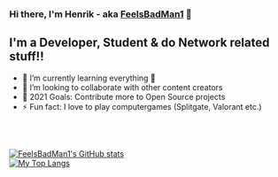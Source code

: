 ### Hi there, I'm Henrik - aka [FeelsBadMan1][website] 👋

## I'm a Developer, Student & do Network related stuff!!

- 🌱 I’m currently learning everything 🤣
- 👯 I’m looking to collaborate with other content creators
- 🥅 2021 Goals: Contribute more to Open Source projects
- ⚡ Fun fact: I love to play computergames (Splitgate, Valorant etc.)

<br />
<br />

[website]: https://google.com
[course]: https://google.com
[twitter]: https://google.com
[youtube]: https://google.com
[instagram]: https://google.com
[linkedin]: https://google.com
[webdevplaylist]: https://google.com
[jsplaylist]: https://google.com
[cssplaylist]: https://google.com
[reactplaylist]: https://google.com

[![FeelsBadMan1's GitHub stats](https://github-readme-stats.vercel.app/api?username=FeelsBadMan1&show_icons=true&theme=dark&title_color=9f00d9&border_color=d900ad)](http://discord.verify.gay)\
[![My Top Langs](https://github-readme-stats.vercel.app/api/top-langs/?username=FeelsBadMan1&show_icons=true&theme=dark&title_color=fcba03&border_color=fcba03&card_width=496)](http://discord.verify.gay)

